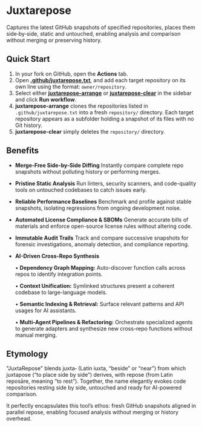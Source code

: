 # Juxtarepose

Captures the latest GitHub snapshots of specified repositories, places them side‑by‑side, static and untouched, enabling analysis and comparison without merging or preserving history.

## Quick Start

1. In your fork on GitHub, open the **Actions** tab.
2. Open [**.github/juxtarepose,txt**](.github/juxtarepose.txt), and add each target repository on its own line using the format: `owner/repository`.
3. Select either [**juxtarepose-arrange**](.github/workflows/juxtarepose-arrange.yml) or [**juxtarepose-clear**](.github/workflows/juxtarepose-clear.yml) in the sidebar and click **Run workflow**.
4. **juxtarepose-arrange** clones the repositories listed in `.github/juxtarepose.txt` into a fresh `repository/` directory. Each target repository appears as a subfolder holding a snapshot of its files with no Git history.
5. **juxtarepose-clear** simply deletes the `repository/` directory.

## Benefits

* **Merge-Free Side-by-Side Diffing**
  Instantly compare complete repo snapshots without polluting history or performing merges.

* **Pristine Static Analysis**
  Run linters, security scanners, and code-quality tools on untouched codebases to catch issues early.

* **Reliable Performance Baselines**
  Benchmark and profile against stable snapshots, isolating regressions from ongoing development noise.

* **Automated License Compliance & SBOMs**
  Generate accurate bills of materials and enforce open-source license rules without altering code.

* **Immutable Audit Trails**
  Track and compare successive snapshots for forensic investigations, anomaly detection, and compliance reporting.

* **AI-Driven Cross-Repo Synthesis**
  
  • **Dependency Graph Mapping:** Auto-discover function calls across repos to identify integration points.
  
  • **Context Unification:** Symlinked structures present a coherent codebase to large-language models.
  
  • **Semantic Indexing & Retrieval:** Surface relevant patterns and API usages for AI assistants.
  
  • **Multi-Agent Pipelines & Refactoring:** Orchestrate specialized agents to generate adapters and synthesize new cross-repo functions without manual merging.

## Etymology

"JuxtaRepose" blends juxta‑ (Latin iuxta, “beside” or “near”) from which juxtapose (“to place side by side”) derives, with repose (from Latin reposāre, meaning “to rest”). Together, the name elegantly evokes code repositories resting side by side, untouched and ready for AI-powered comparison.

It perfectly encapsulates this tool’s ethos: fresh GitHub snapshots aligned in parallel repose, enabling focused analysis without merging or history overhead.
